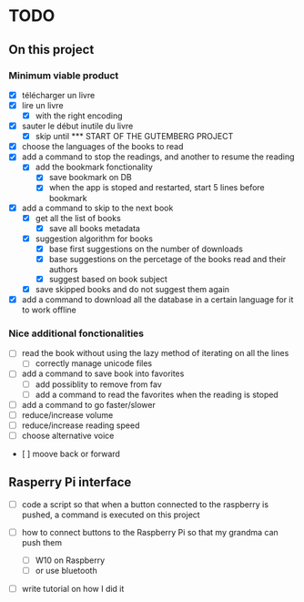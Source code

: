 # TODO

## On this project

### Minimum viable product

- [x] télécharger un livre
- [x] lire un livre
  - [x] with the right encoding
- [x] sauter le début inutile du livre
  - [x] skip until *** START OF THE GUTEMBERG PROJECT
- [x] choose the languages of the books to read
- [x] add a command to stop the readings, and another to resume the reading
  - [x] add the bookmark fonctionality
    - [x] save bookmark on DB
    - [x] when the app is stoped and restarted, start 5 lines before bookmark
- [x] add a command to skip to the next book
  - [x] get all the list of books
    - [x] save all books metadata
  - [x] suggestion algorithm for books
    - [x] base first suggestions on the number of downloads
    - [x] base suggestions on the percetage of the books read and their authors
    - [x] suggest based on book subject
  - [x] save skipped books and do not suggest them again
- [x] add a command to download all the database in a certain language for it to work offline

### Nice additional fonctionalities

- [ ] read the book without using the lazy method of iterating on all the lines
  - [ ] correctly manage unicode files
- [ ] add a command to save book into favorites
  - [ ] add possiblity to remove from fav
  - [ ] add a command to read the favorites when the reading is stoped
- [ ] add a command to go faster/slower
- [ ] reduce/increase volume
- [ ] reduce/increase reading speed
- [ ] choose alternative voice
- [ ] moove back or forward

## Rasperry Pi interface

- [ ] code a script  so that when a button connected to the raspberry is pushed, a command is executed on this project
- [ ] how to connect buttons to the Raspberry Pi so that my grandma can push them 
  - [ ] W10 on Raspberry
  - [ ] or use bluetooth
- [ ] write tutorial on how I did it

